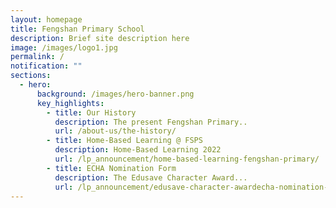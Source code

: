 ```yaml
---
layout: homepage
title: Fengshan Primary School
description: Brief site description here
image: /images/logo1.jpg
permalink: /
notification: ""
sections:
  - hero:
      background: /images/hero-banner.png
      key_highlights:
        - title: Our History
          description: The present Fengshan Primary..
          url: /about-us/the-history/
        - title: Home-Based Learning @ FSPS
          description: Home-Based Learning 2022
          url: /lp_announcement/home-based-learning-fengshan-primary/
        - title: ECHA Nomination Form
          description: The Edusave Character Award...
          url: /lp_announcement/edusave-character-awardecha-nomination-form-for-stakeholders-parents-coaches-psg/
---
```

